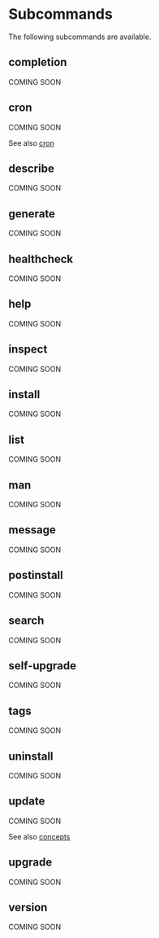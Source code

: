 # Subcommands

The following subcommands are available.

## completion

COMING SOON

## cron

COMING SOON

See also [cron](cron.md)

## describe

COMING SOON

## generate

COMING SOON

## healthcheck

COMING SOON

## help

COMING SOON

## inspect

COMING SOON

## install

COMING SOON

## list

COMING SOON

## man

COMING SOON

## message

COMING SOON

## postinstall

COMING SOON

## search

COMING SOON

## self-upgrade

COMING SOON

## tags

COMING SOON

## uninstall

COMING SOON

## update

COMING SOON

See also [concepts](concepts.md)

## upgrade

COMING SOON

## version

COMING SOON
